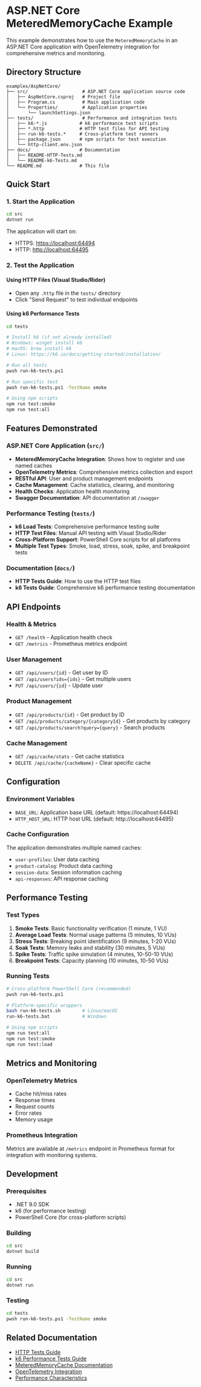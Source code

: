# ASP.NET Core MeteredMemoryCache Example

This example demonstrates how to use the `MeteredMemoryCache` in an ASP.NET Core application with OpenTelemetry integration for comprehensive metrics and monitoring.

## Directory Structure

```text
examples/AspNetCore/
├── src/                    # ASP.NET Core application source code
│   ├── AspNetCore.csproj   # Project file
│   ├── Program.cs          # Main application code
│   └── Properties/         # Application properties
│       └── launchSettings.json
├── tests/                  # Performance and integration tests
│   ├── k6-*.js            # k6 performance test scripts
│   ├── *.http             # HTTP test files for API testing
│   ├── run-k6-tests.*     # Cross-platform test runners
│   ├── package.json       # npm scripts for test execution
│   └── http-client.env.json
├── docs/                  # Documentation
│   ├── README-HTTP-Tests.md
│   └── README-k6-Tests.md
└── README.md              # This file
```

## Quick Start

### 1. Start the Application

```bash
cd src
dotnet run
```

The application will start on:

- HTTPS: <https://localhost:64494>
- HTTP: <http://localhost:64495>

### 2. Test the Application

#### Using HTTP Files (Visual Studio/Rider)

- Open any `.http` file in the `tests/` directory
- Click "Send Request" to test individual endpoints

#### Using k6 Performance Tests

```bash
cd tests

# Install k6 (if not already installed)
# Windows: winget install k6
# macOS: brew install k6
# Linux: https://k6.io/docs/getting-started/installation/

# Run all tests
pwsh run-k6-tests.ps1

# Run specific test
pwsh run-k6-tests.ps1 -TestName smoke

# Using npm scripts
npm run test:smoke
npm run test:all
```

## Features Demonstrated

### ASP.NET Core Application (`src/`)

- **MeteredMemoryCache Integration**: Shows how to register and use named caches
- **OpenTelemetry Metrics**: Comprehensive metrics collection and export
- **RESTful API**: User and product management endpoints
- **Cache Management**: Cache statistics, clearing, and monitoring
- **Health Checks**: Application health monitoring
- **Swagger Documentation**: API documentation at `/swagger`

### Performance Testing (`tests/`)

- **k6 Load Tests**: Comprehensive performance testing suite
- **HTTP Test Files**: Manual API testing with Visual Studio/Rider
- **Cross-Platform Support**: PowerShell Core scripts for all platforms
- **Multiple Test Types**: Smoke, load, stress, soak, spike, and breakpoint tests

### Documentation (`docs/`)

- **HTTP Tests Guide**: How to use the HTTP test files
- **k6 Tests Guide**: Comprehensive k6 performance testing documentation

## API Endpoints

### Health & Metrics

- `GET /health` - Application health check
- `GET /metrics` - Prometheus metrics endpoint

### User Management

- `GET /api/users/{id}` - Get user by ID
- `GET /api/users?ids={ids}` - Get multiple users
- `PUT /api/users/{id}` - Update user

### Product Management

- `GET /api/products/{id}` - Get product by ID
- `GET /api/products/category/{categoryId}` - Get products by category
- `GET /api/products/search?query={query}` - Search products

### Cache Management

- `GET /api/cache/stats` - Get cache statistics
- `DELETE /api/cache/{cacheName}` - Clear specific cache

## Configuration

### Environment Variables

- `BASE_URL`: Application base URL (default: https://localhost:64494)
- `HTTP_HOST_URL`: HTTP host URL (default: http://localhost:64495)

### Cache Configuration

The application demonstrates multiple named caches:

- `user-profiles`: User data caching
- `product-catalog`: Product data caching
- `session-data`: Session information caching
- `api-responses`: API response caching

## Performance Testing

### Test Types

1. **Smoke Tests**: Basic functionality verification (1 minute, 1 VU)
2. **Average Load Tests**: Normal usage patterns (5 minutes, 10 VUs)
3. **Stress Tests**: Breaking point identification (9 minutes, 1-20 VUs)
4. **Soak Tests**: Memory leaks and stability (30 minutes, 5 VUs)
5. **Spike Tests**: Traffic spike simulation (4 minutes, 10-50-10 VUs)
6. **Breakpoint Tests**: Capacity planning (10 minutes, 10-50 VUs)

### Running Tests

```bash
# Cross-platform PowerShell Core (recommended)
pwsh run-k6-tests.ps1

# Platform-specific wrappers
bash run-k6-tests.sh        # Linux/macOS
run-k6-tests.bat            # Windows

# Using npm scripts
npm run test:all
npm run test:smoke
npm run test:load
```

## Metrics and Monitoring

### OpenTelemetry Metrics

- Cache hit/miss rates
- Response times
- Request counts
- Error rates
- Memory usage

### Prometheus Integration

Metrics are available at `/metrics` endpoint in Prometheus format for integration with monitoring systems.

## Development

### Prerequisites

- .NET 9.0 SDK
- k6 (for performance testing)
- PowerShell Core (for cross-platform scripts)

### Building

```bash
cd src
dotnet build
```

### Running

```bash
cd src
dotnet run
```

### Testing

```bash
cd tests
pwsh run-k6-tests.ps1 -TestName smoke
```

## Related Documentation

- [HTTP Tests Guide](docs/README-HTTP-Tests.md)
- [k6 Performance Tests Guide](docs/README-k6-Tests.md)
- [MeteredMemoryCache Documentation](../../docs/MeteredMemoryCache.md)
- [OpenTelemetry Integration](../../docs/OpenTelemetryIntegration.md)
- [Performance Characteristics](../../docs/PerformanceCharacteristics.md)
